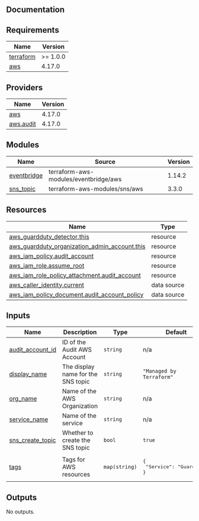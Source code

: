 ## Documentation

<!-- BEGINNING OF PRE-COMMIT-TERRAFORM DOCS HOOK -->
## Requirements

| Name | Version |
|------|---------|
| <a name="requirement_terraform"></a> [terraform](#requirement\_terraform) | >= 1.0.0 |
| <a name="requirement_aws"></a> [aws](#requirement\_aws) | 4.17.0 |

## Providers

| Name | Version |
|------|---------|
| <a name="provider_aws"></a> [aws](#provider\_aws) | 4.17.0 |
| <a name="provider_aws.audit"></a> [aws.audit](#provider\_aws.audit) | 4.17.0 |

## Modules

| Name | Source | Version |
|------|--------|---------|
| <a name="module_eventbridge"></a> [eventbridge](#module\_eventbridge) | terraform-aws-modules/eventbridge/aws | 1.14.2 |
| <a name="module_sns_topic"></a> [sns\_topic](#module\_sns\_topic) | terraform-aws-modules/sns/aws | 3.3.0 |

## Resources

| Name | Type |
|------|------|
| [aws_guardduty_detector.this](https://registry.terraform.io/providers/hashicorp/aws/4.17.0/docs/resources/guardduty_detector) | resource |
| [aws_guardduty_organization_admin_account.this](https://registry.terraform.io/providers/hashicorp/aws/4.17.0/docs/resources/guardduty_organization_admin_account) | resource |
| [aws_iam_policy.audit_account](https://registry.terraform.io/providers/hashicorp/aws/4.17.0/docs/resources/iam_policy) | resource |
| [aws_iam_role.assume_root](https://registry.terraform.io/providers/hashicorp/aws/4.17.0/docs/resources/iam_role) | resource |
| [aws_iam_role_policy_attachment.audit_account](https://registry.terraform.io/providers/hashicorp/aws/4.17.0/docs/resources/iam_role_policy_attachment) | resource |
| [aws_caller_identity.current](https://registry.terraform.io/providers/hashicorp/aws/4.17.0/docs/data-sources/caller_identity) | data source |
| [aws_iam_policy_document.audit_account_policy](https://registry.terraform.io/providers/hashicorp/aws/4.17.0/docs/data-sources/iam_policy_document) | data source |

## Inputs

| Name | Description | Type | Default | Required |
|------|-------------|------|---------|:--------:|
| <a name="input_audit_account_id"></a> [audit\_account\_id](#input\_audit\_account\_id) | ID of the Audit AWS Account | `string` | n/a | yes |
| <a name="input_display_name"></a> [display\_name](#input\_display\_name) | The display name for the SNS topic | `string` | `"Managed by Terraform"` | no |
| <a name="input_org_name"></a> [org\_name](#input\_org\_name) | Name of the AWS Organization | `string` | n/a | yes |
| <a name="input_service_name"></a> [service\_name](#input\_service\_name) | Name of the service | `string` | n/a | yes |
| <a name="input_sns_create_topic"></a> [sns\_create\_topic](#input\_sns\_create\_topic) | Whether to create the SNS topic | `bool` | `true` | no |
| <a name="input_tags"></a> [tags](#input\_tags) | Tags for AWS resources | `map(string)` | <pre>{<br>  "Service": "GuardDuty"<br>}</pre> | no |

## Outputs

No outputs.
<!-- END OF PRE-COMMIT-TERRAFORM DOCS HOOK -->

